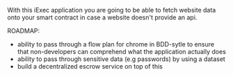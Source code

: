 With this iExec application you are going to be able to fetch website data onto your smart contract in case a website doesn't provide an api.

ROADMAP:
- ability to pass through a flow plan for chrome in BDD-sytle to ensure that non-developers can comprehend what the application actually does
- ability to pass through sensitive data (e.g passwords) by using a dataset
- build a decentralized escrow service on top of this
